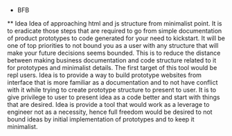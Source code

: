 * BFB

** Idea
    Idea of approaching html and js structure from minimalist point. It is to eradicate those steps that are required to go from simple documentation  of product prototypes to code generated for your need to kickstart. It will be one of top priorities to not bound you as a user with any structure that will   make your future decisions seems bounded. This is to reduce the distance between making business documentation and code structure related to it for prototypes and minimalist details.
    The first target of this tool would be repl users. Idea is to provide a way to build prototype websites from interface that is more familiar as a documentation and to not have conflict with it while trying to create prototype structure to present to user. It is to give privilege to user to present idea as a code better and start with things that are desired. Idea is provide a tool that would work as a leverage to engineer not as a necessity, hence full freedom would be desired to not bound ideas by initial implementation of prototypes and to keep it minimalist.
